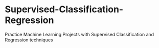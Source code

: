 # Supervised-Classification-Regression
Practice Machine Learning Projects with Supervised Classification and Regression techniques
